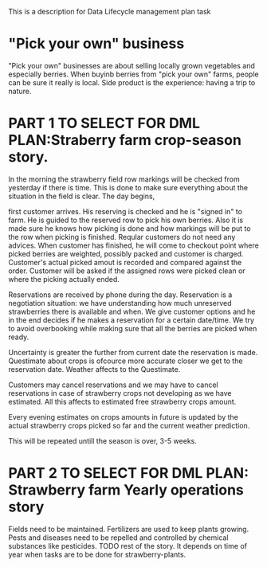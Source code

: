 This is a description for Data Lifecycle management plan task
# "Pick your own" business
"Pick your own" businesses are about selling locally grown vegetables and especially berries. When buyinb berries from "pick your own" farms, people can be sure it really is local. Side product is the experience: having a trip to nature. 

# PART 1 TO SELECT FOR DML PLAN:Straberry farm crop-season story. 
In the morning the strawberry field row markings will be checked from yesterday if there is time. 
This is done to make sure everything about the situation in the field is clear. The day begins, 

first customer arrives. His reserving is checked and he is "signed in" to farm. He is guided to the reserved row to pick his own berries. 
Also it is made sure he knows how picking is done and how markings will be put to the row when picking is finished. 
Reqular customers do not need any advices. When customer has finished, he will come to checkout point  where picked berries are weighted, 
possibly packed and customer is charged. Customer's actual picked amout is recorded and compared against the order. Customer will be asked 
if the assigned rows were picked clean or where the picking actually ended. 

Reservations are received by phone during the day. Reservation is a negotiation situation: we have understanding how much unreserved strawberries 
there is available and when. We give customer options and he in the end decides if he makes a reservation for a certain date/time. We try to avoid 
overbooking while making sure that all the berries are picked when ready. 

Uncertainty is greater the further from current date the reservation is made. 
Questimate about crops is ofcource more accurate closer we get to the reservation date. 
Weather affects to the Questimate. 

Customers may cancel reservations and we may have to cancel reservations in case of strawberry crops not 
developing as we have estimated. All this affects to estimated free strawberry crops amount.

Every evening estimates on crops amounts in future is updated by the actual strawberry crops picked so far and the current weather prediction.

This will be repeated untill the season is over, 3-5 weeks.

# PART 2 TO SELECT FOR DML PLAN: Strawberry farm Yearly operations story
Fields need to be maintained. Fertilizers are used to keep plants growing. Pests and diseases need to be repelled and controlled by chemical substances like pesticides. TODO rest of the story. It depends on time of year when tasks are to be done for strawberry-plants. 
